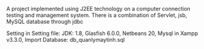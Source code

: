 A project implemented using J2EE technology on a computer connection testing and management system. There is a combination of Servlet, jsb, MySQL database through jdbc

Setting in Setting file:
	JDK: 1.8,
	Glasfish 6.0.0,
	Netbeans 20,
	Mysql in Xampp v3.3.0,
	Import Database: db_quanlymaytinh.sql

